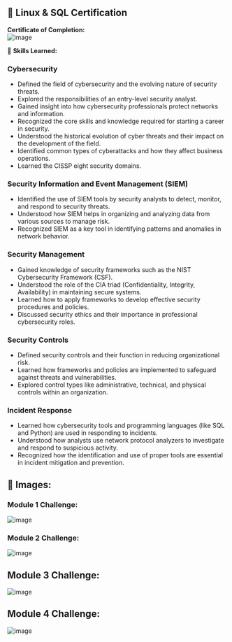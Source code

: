 ## 📜 Linux & SQL Certification

**Certificate of Completion:**  
![image](https://github.com/user-attachments/assets/021adc32-fa64-4ed9-9751-3aa1d511991b)


🧠 **Skills Learned:**

### **Cybersecurity**  
- Defined the field of cybersecurity and the evolving nature of security threats.  
- Explored the responsibilities of an entry-level security analyst.  
- Gained insight into how cybersecurity professionals protect networks and information.  
- Recognized the core skills and knowledge required for starting a career in security.  
- Understood the historical evolution of cyber threats and their impact on the development of the field.  
- Identified common types of cyberattacks and how they affect business operations.  
- Learned the CISSP eight security domains.

### **Security Information and Event Management (SIEM)**  
- Identified the use of SIEM tools by security analysts to detect, monitor, and respond to security threats.  
- Understood how SIEM helps in organizing and analyzing data from various sources to manage risk.  
- Recognized SIEM as a key tool in identifying patterns and anomalies in network behavior.

### **Security Management**  
- Gained knowledge of security frameworks such as the NIST Cybersecurity Framework (CSF).  
- Understood the role of the CIA triad (Confidentiality, Integrity, Availability) in maintaining secure systems.  
- Learned how to apply frameworks to develop effective security procedures and policies.  
- Discussed security ethics and their importance in professional cybersecurity roles.

### **Security Controls**  
- Defined security controls and their function in reducing organizational risk.  
- Learned how frameworks and policies are implemented to safeguard against threats and vulnerabilities.  
- Explored control types like administrative, technical, and physical controls within an organization.

### **Incident Response**  
- Learned how cybersecurity tools and programming languages (like SQL and Python) are used in responding to incidents.  
- Understood how analysts use network protocol analyzers to investigate and respond to suspicious activity.  
- Recognized how the identification and use of proper tools are essential in incident mitigation and prevention.


## **📁 Images:** 
### Module 1 Challenge:
![image](https://github.com/user-attachments/assets/bbf1e5f7-d143-4a50-abf7-4604743e0a4f)

### Module 2 Challenge:
![image](https://github.com/user-attachments/assets/381c6a97-4b73-4491-a854-0bec3e5101bf)

## Module 3 Challenge:
![image](https://github.com/user-attachments/assets/c75aa4df-5d8f-47e1-b8a5-943da82995df)

## Module 4 Challenge:
![image](https://github.com/user-attachments/assets/4b883d6b-1ba2-4ba1-b8d4-789b9a1ba31c)


